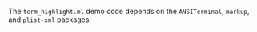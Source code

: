 The `term_highlight.ml` demo code depends on the `ANSITerminal`, `markup`, and
`plist-xml` packages.
